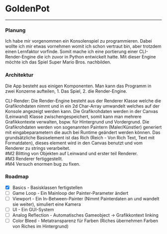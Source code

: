 # GoldenPot
---

### Planung
Ich habe mir vorgenommen ein Konsolenspiel zu programmieren. Dabei wollte ich mir etwas vornehmen womit ich schon vertraut bin, aber trotzdem einen Lernfaktor vorfinde. Somit mache ich eine portierung einer CLI-Render-Engine die ich zuvor in Python entwickelt hatte.
Mit dieser Engine möchte ich das Spiel Super Mario Bros. nachbilden.

### Architektur 
Die App besteht aus einigen Komponenten. Man kann das Programm in zwei Konzerne aufteilen, 1. Das Spiel, 2. die Render-Engine.  

CLI-Render:
   Die Render-Engine besteht aus der Renderer Klasse welche die Grafikrohdaten nimmt und in ein 2d Char-Array umwandelt welches auf der Konsole angezeigt werden kann.
   Die Grafikrohdaten werden in der Canvas (Leinwand) Klasse zwischengespeichert, somit kann man mehrere Grafikkontexte verwalten, bspw. für Hintergrund und Vordergrund.
   Die Grafikrohdaten werden von sogenannten Paintern (Maler/Künstler) generiert mit eingabeparametern die auch bei Runtime geändert werden können.
   Das grundsätzliche Basiselement ist das Rich (Reich - Von Rich Text, Text mit Formatdaten), dieses element wird in den Canvas benutzt und vom Renderer zu strings verarbeitet.  
   #M2 Blitting von Objekten auf Leinwand und erster teil Renderer.  
   #M3 Renderer fertiggestellt.  
   #M4 Versuch enormen bug zu fixen.
   
### Roadmap
* [x] Basics            - Basisklassen fertigstellen
* [ ] Game Loop         - Ein Mainloop der Painter-Parameter ändert
* [ ] Viewport          - Ein In-Between-Painter (Nimmt Painterdaten an und wandelt sie weiter), simuliert eine Kamera
* [ ] UI                - Ein GUI-System
* [ ] Analog Reflection - Automatisches Gameobject -> Grafikkontext linking
* [ ] Color Bleed       - Metatransparenz für Farben (Riches übernehmen Farben von Riches im Hintergrund)
